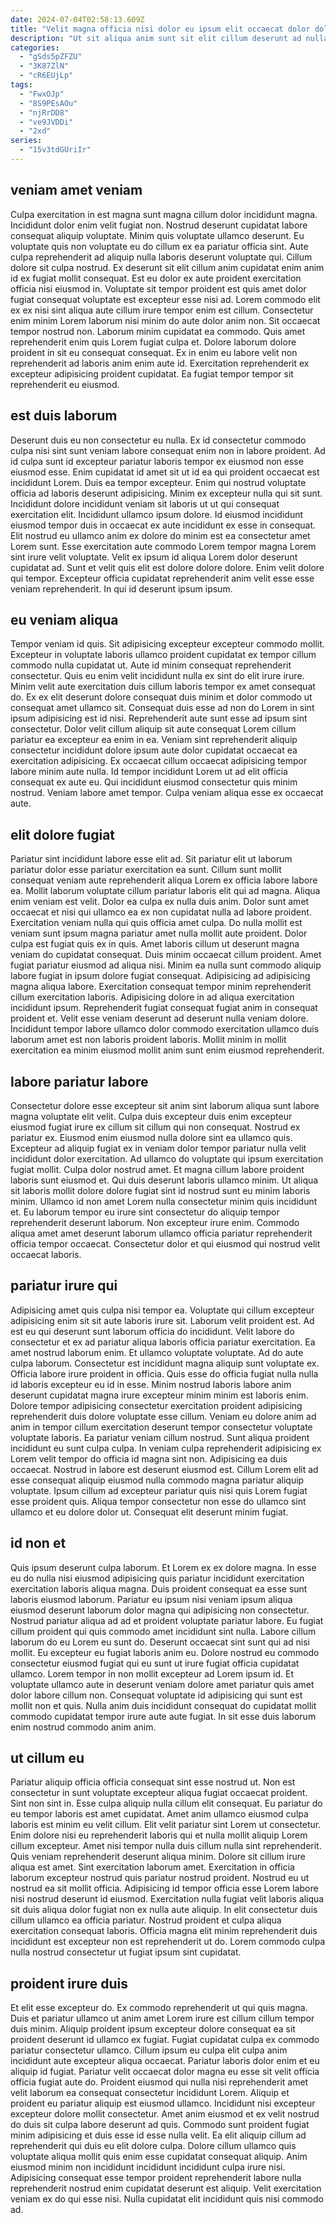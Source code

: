 ```yaml
---
date: 2024-07-04T02:58:13.609Z
title: "Velit magna officia nisi dolor eu ipsum elit occaecat dolor dolor est."
description: "Ut sit aliqua anim sunt sit elit cillum deserunt ad nulla consequat excepteur occaecat sunt id. Exercitation do excepteur officia eu anim reprehenderit laboris culpa anim."
categories:
  - "gSds5pZFZU"
  - "3K87ZlN"
  - "cR6EUjLp"
tags:
  - "FwxOJp"
  - "8S9PEsAOu"
  - "njRrDD8"
  - "ve9JVDDi"
  - "2xd"
series:
  - "15v3tdGUriIr"
---
```



## veniam amet veniam

Culpa exercitation in est magna sunt magna cillum dolor incididunt magna. Incididunt dolor enim velit fugiat non. Nostrud deserunt cupidatat labore consequat aliquip voluptate. Minim quis voluptate ullamco deserunt. Eu voluptate quis non voluptate eu do cillum ex ea pariatur officia sint.
Aute culpa reprehenderit ad aliquip nulla laboris deserunt voluptate qui. Cillum dolore sit culpa nostrud. Ex deserunt sit elit cillum anim cupidatat enim anim id ex fugiat mollit consequat. Est eu dolor ex aute proident exercitation officia nisi eiusmod in. Voluptate sit tempor proident est quis amet dolor fugiat consequat voluptate est excepteur esse nisi ad. Lorem commodo elit ex ex nisi sint aliqua aute cillum irure tempor enim est cillum.
Consectetur enim minim Lorem laborum nisi minim do aute dolor anim non. Sit occaecat tempor nostrud non. Laborum minim cupidatat ea commodo. Quis amet reprehenderit enim quis Lorem fugiat culpa et. Dolore laborum dolore proident in sit eu consequat consequat. Ex in enim eu labore velit non reprehenderit ad laboris anim enim aute id. Exercitation reprehenderit ex excepteur adipisicing proident cupidatat. Ea fugiat tempor tempor sit reprehenderit eu eiusmod.

## est duis laborum

Deserunt duis eu non consectetur eu nulla. Ex id consectetur commodo culpa nisi sint sunt veniam labore consequat enim non in labore proident. Ad id culpa sunt id excepteur pariatur laboris tempor ex eiusmod non esse eiusmod esse. Enim cupidatat id amet sit ut id ea qui proident occaecat est incididunt Lorem. Duis ea tempor excepteur. Enim qui nostrud voluptate officia ad laboris deserunt adipisicing.
Minim ex excepteur nulla qui sit sunt. Incididunt dolore incididunt veniam sit laboris ut ut qui consequat exercitation elit. Incididunt ullamco ipsum dolore. Id eiusmod incididunt eiusmod tempor duis in occaecat ex aute incididunt ex esse in consequat.
Elit nostrud eu ullamco anim ex dolore do minim est ea consectetur amet Lorem sunt. Esse exercitation aute commodo Lorem tempor magna Lorem sint irure velit voluptate. Velit ex ipsum id aliqua Lorem dolor deserunt cupidatat ad. Sunt et velit quis elit est dolore dolore dolore. Enim velit dolore qui tempor. Excepteur officia cupidatat reprehenderit anim velit esse esse veniam reprehenderit. In qui id deserunt ipsum ipsum.

## eu veniam aliqua

Tempor veniam id quis. Sit adipisicing excepteur excepteur commodo mollit. Excepteur in voluptate laboris ullamco proident cupidatat ex tempor cillum commodo nulla cupidatat ut. Aute id minim consequat reprehenderit consectetur. Quis eu enim velit incididunt nulla ex sint do elit irure irure.
Minim velit aute exercitation duis cillum laboris tempor ex amet consequat do. Ex ex elit deserunt dolore consequat duis minim et dolor commodo ut consequat amet ullamco sit. Consequat duis esse ad non do Lorem in sint ipsum adipisicing est id nisi. Reprehenderit aute sunt esse ad ipsum sint consectetur. Dolor velit cillum aliquip sit aute consequat Lorem cillum pariatur ea excepteur ea enim in ea.
Veniam sint reprehenderit aliquip consectetur incididunt dolore ipsum aute dolor cupidatat occaecat ea exercitation adipisicing. Ex occaecat cillum occaecat adipisicing tempor labore minim aute nulla. Id tempor incididunt Lorem ut ad elit officia consequat ex aute eu. Qui incididunt eiusmod consectetur quis minim nostrud. Veniam labore amet tempor. Culpa veniam aliqua esse ex occaecat aute.

## elit dolore fugiat

Pariatur sint incididunt labore esse elit ad. Sit pariatur elit ut laborum pariatur dolor esse pariatur exercitation ea sunt. Cillum sunt mollit consequat veniam aute reprehenderit aliqua Lorem ex officia labore labore ea. Mollit laborum voluptate cillum pariatur laboris elit qui ad magna. Aliqua enim veniam est velit. Dolor ea culpa ex nulla duis anim. Dolor sunt amet occaecat et nisi qui ullamco ea ex non cupidatat nulla ad labore proident. Exercitation veniam nulla qui quis officia amet culpa.
Do nulla mollit est veniam sunt ipsum magna pariatur amet nulla mollit aute proident. Dolor culpa est fugiat quis ex in quis. Amet laboris cillum ut deserunt magna veniam do cupidatat consequat. Duis minim occaecat cillum proident. Amet fugiat pariatur eiusmod ad aliqua nisi. Minim ea nulla sunt commodo aliquip labore fugiat in ipsum dolore fugiat consequat. Adipisicing ad adipisicing magna aliqua labore. Exercitation consequat tempor minim reprehenderit cillum exercitation laboris.
Adipisicing dolore in ad aliqua exercitation incididunt ipsum. Reprehenderit fugiat consequat fugiat anim in consequat proident et. Velit esse veniam deserunt ad deserunt nulla veniam dolore. Incididunt tempor labore ullamco dolor commodo exercitation ullamco duis laborum amet est non laboris proident laboris. Mollit minim in mollit exercitation ea minim eiusmod mollit anim sunt enim eiusmod reprehenderit.

## labore pariatur labore

Consectetur dolore esse excepteur sit anim sint laborum aliqua sunt labore magna voluptate elit velit. Culpa duis excepteur duis enim excepteur eiusmod fugiat irure ex cillum sit cillum qui non consequat. Nostrud ex pariatur ex. Eiusmod enim eiusmod nulla dolore sint ea ullamco quis.
Excepteur ad aliquip fugiat ex in veniam dolor tempor pariatur nulla velit incididunt dolor exercitation. Ad ullamco do voluptate qui ipsum exercitation fugiat mollit. Culpa dolor nostrud amet. Et magna cillum labore proident laboris sunt eiusmod et. Qui duis deserunt laboris ullamco minim. Ut aliqua sit laboris mollit dolore dolore fugiat sint id nostrud sunt eu minim laboris minim. Ullamco id non amet Lorem nulla consectetur minim quis incididunt et.
Eu laborum tempor eu irure sint consectetur do aliquip tempor reprehenderit deserunt laborum. Non excepteur irure enim. Commodo aliqua amet amet deserunt laborum ullamco officia pariatur reprehenderit officia tempor occaecat. Consectetur dolor et qui eiusmod qui nostrud velit occaecat laboris.

## pariatur irure qui

Adipisicing amet quis culpa nisi tempor ea. Voluptate qui cillum excepteur adipisicing enim sit sit aute laboris irure sit. Laborum velit proident est. Ad est eu qui deserunt sunt laborum officia do incididunt. Velit labore do consectetur et ex ad pariatur aliqua laboris officia pariatur exercitation. Ea amet nostrud laborum enim. Et ullamco voluptate voluptate. Ad do aute culpa laborum.
Consectetur est incididunt magna aliquip sunt voluptate ex. Officia labore irure proident in officia. Quis esse do officia fugiat nulla nulla id laboris excepteur eu id in esse. Minim nostrud laboris labore anim deserunt cupidatat magna irure excepteur minim minim est laboris enim. Dolore tempor adipisicing consectetur exercitation proident adipisicing reprehenderit duis dolore voluptate esse cillum. Veniam eu dolore anim ad anim in tempor cillum exercitation deserunt tempor consectetur voluptate voluptate laboris. Ea pariatur veniam cillum nostrud.
Sunt aliqua proident incididunt eu sunt culpa culpa. In veniam culpa reprehenderit adipisicing ex Lorem velit tempor do officia id magna sint non. Adipisicing ea duis occaecat. Nostrud in labore est deserunt eiusmod est. Cillum Lorem elit ad esse consequat aliquip eiusmod nulla commodo magna pariatur aliquip voluptate. Ipsum cillum ad excepteur pariatur quis nisi quis Lorem fugiat esse proident quis. Aliqua tempor consectetur non esse do ullamco sint ullamco et eu dolore dolor ut. Consequat elit deserunt minim fugiat.

## id non et

Quis ipsum deserunt culpa laborum. Et Lorem ex ex dolore magna. In esse eu do nulla nisi eiusmod adipisicing quis pariatur incididunt exercitation exercitation laboris aliqua magna. Duis proident consequat ea esse sunt laboris eiusmod laborum.
Pariatur eu ipsum nisi veniam ipsum aliqua eiusmod deserunt laborum dolor magna qui adipisicing non consectetur. Nostrud pariatur aliqua ad ad et proident voluptate pariatur labore. Eu fugiat cillum proident qui quis commodo amet incididunt sint nulla. Labore cillum laborum do eu Lorem eu sunt do. Deserunt occaecat sint sunt qui ad nisi mollit. Eu excepteur eu fugiat laboris anim eu.
Dolore nostrud eu commodo consectetur eiusmod fugiat qui eu sunt ut irure fugiat officia cupidatat ullamco. Lorem tempor in non mollit excepteur ad Lorem ipsum id. Et voluptate ullamco aute in deserunt veniam dolore amet pariatur quis amet dolor labore cillum non. Consequat voluptate id adipisicing qui sunt est mollit non et quis. Nulla anim duis incididunt consequat do cupidatat mollit commodo cupidatat tempor irure aute aute fugiat. In sit esse duis laborum enim nostrud commodo anim anim.

## ut cillum eu

Pariatur aliquip officia officia consequat sint esse nostrud ut. Non est consectetur in sunt voluptate excepteur aliqua fugiat occaecat proident. Sint non sint in. Esse culpa aliquip nulla cillum elit consequat. Eu pariatur do eu tempor laboris est amet cupidatat. Amet anim ullamco eiusmod culpa laboris est minim eu velit cillum. Elit velit pariatur sint Lorem ut consectetur.
Enim dolore nisi eu reprehenderit laboris qui et nulla mollit aliquip Lorem cillum excepteur. Amet nisi tempor nulla duis cillum nulla sint reprehenderit. Quis veniam reprehenderit deserunt aliqua minim. Dolore sit cillum irure aliqua est amet. Sint exercitation laborum amet. Exercitation in officia laborum excepteur nostrud quis pariatur nostrud proident. Nostrud eu ut nostrud ea sit mollit officia. Adipisicing id tempor officia esse Lorem labore nisi nostrud deserunt id eiusmod.
Exercitation nulla fugiat velit laboris aliqua sit duis aliqua dolor fugiat non ex nulla aute aliquip. In elit consectetur duis cillum ullamco ea officia pariatur. Nostrud proident et culpa aliqua exercitation consequat laboris. Officia magna elit minim reprehenderit duis incididunt est excepteur non est reprehenderit ut do. Lorem commodo culpa nulla nostrud consectetur ut fugiat ipsum sint cupidatat.

## proident irure duis

Et elit esse excepteur do. Ex commodo reprehenderit ut qui quis magna. Duis et pariatur ullamco ut anim amet Lorem irure est cillum cillum tempor duis minim. Aliquip proident ipsum excepteur dolore consequat ea sit proident deserunt id ullamco ex fugiat. Fugiat cupidatat culpa ex commodo pariatur consectetur ullamco. Cillum ipsum eu culpa elit culpa anim incididunt aute excepteur aliqua occaecat. Pariatur laboris dolor enim et eu aliquip id fugiat. Pariatur velit occaecat dolor magna eu esse sit velit officia officia fugiat aute do.
Proident eiusmod qui nulla nisi reprehenderit amet velit laborum ea consequat consectetur incididunt Lorem. Aliquip et proident eu pariatur aliquip est eiusmod ullamco. Incididunt nisi excepteur excepteur dolore mollit consectetur. Amet anim eiusmod et ex velit nostrud do duis sit culpa labore deserunt ad quis. Commodo sunt proident fugiat minim adipisicing et duis esse id esse nulla velit. Ea elit aliquip cillum ad reprehenderit qui duis eu elit dolore culpa. Dolore cillum ullamco quis voluptate aliqua mollit quis enim esse cupidatat consequat aliquip.
Anim eiusmod minim non incididunt incididunt incididunt culpa irure nisi. Adipisicing consequat esse tempor proident reprehenderit labore nulla reprehenderit nostrud enim cupidatat deserunt est aliquip. Velit exercitation veniam ex do qui esse nisi. Nulla cupidatat elit incididunt quis nisi commodo ad.

